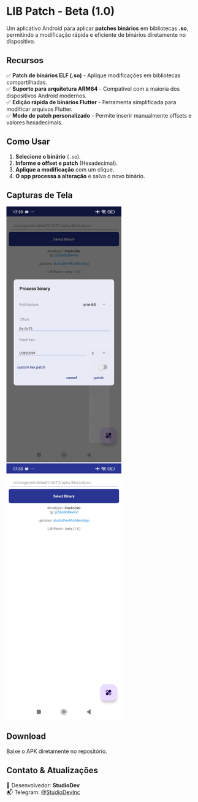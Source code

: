# **LIB Patch - Beta (1.0)**
Um aplicativo Android para aplicar **patches binários** em bibliotecas **.so**, permitindo a modificação rápida e eficiente de binários diretamente no dispositivo.

## **Recursos**
✅ **Patch de binários ELF (.so)** - Aplique modificações em bibliotecas compartilhadas.  
✅ **Suporte para arquitetura ARM64** - Compatível com a maioria dos dispositivos Android modernos.  
✅ **Edição rápida de binários Flutter** - Ferramenta simplificada para modificar arquivos Flutter.  
✅ **Modo de patch personalizado** - Permite inserir manualmente offsets e valores hexadecimais.  

## **Como Usar**
1. **Selecione o binário** (`.so`).
2. **Informe o offset e patch** (Hexadecimal).
3. **Aplique a modificação** com um clique.
4. **O app processa a alteração** e salva o novo binário.

## **Capturas de Tela**
<img src="screenshot1.jpg" width="300"> <img src="screenshot2.jpg" width="300">

## **Download**
Baixe o APK diretamente no repositório.

## **Contato & Atualizações**
📢 Desenvolvedor: **StudioDev**  
📬 Telegram: [@StudioDevInc](https://t.me/StudioDevInc)
